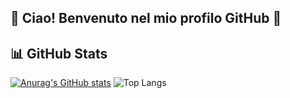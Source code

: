 ## 👋 Ciao! Benvenuto nel mio profilo GitHub 👋

## 📊 GitHub Stats
[![Anurag's GitHub stats](https://github-readme-stats.vercel.app/api?username=Omarespo-dev)](https://github.com/anuraghazra/github-readme-stats)
![Top Langs](https://github-readme-stats.vercel.app/api/top-langs/?username=Omarespo-dev&layout=compact)

